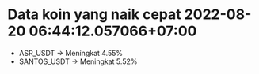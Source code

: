 # Data koin yang naik cepat 2022-08-20 06:44:12.057066+07:00

* ASR_USDT -> Meningkat 4.55%
* SANTOS_USDT -> Meningkat 5.52%
